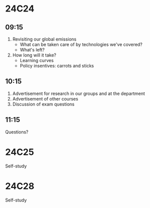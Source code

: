 
24C24
=====

09:15
-----
1. Revisiting our global emissions
   - What can be taken care of by technologies we've covered?
   - What's left?
2. How long will it take?
   - Learning curves
   - Policy insentives: carrots and sticks

10:15
-----
1. Advertisement for research in our groups and at the department
2. Advertisement of other courses
3. Discussion of exam questions

11:15
-----
Questions?

24C25
=====
Self-study

24C28
=====
Self-study

